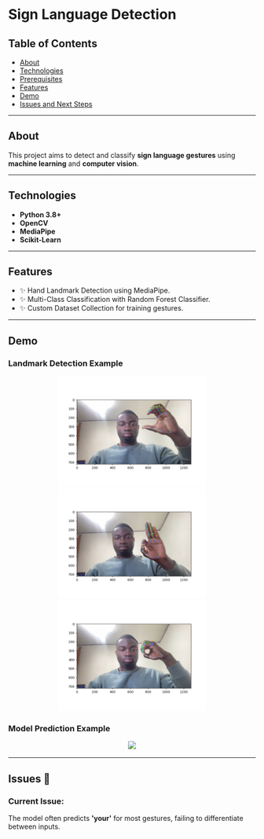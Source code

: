 # Sign Language Detection  

## Table of Contents  
- [About](#about)  
- [Technologies](#technologies)  
- [Prerequisites](#prerequisites)  
- [Features](#features)  
- [Demo](#demo)  
- [Issues and Next Steps](#issues-and-next-steps)  

---

## About  
This project aims to detect and classify **sign language gestures** using **machine learning** and **computer vision**.  

---

## Technologies  
- **Python 3.8+**  
- **OpenCV**  
- **MediaPipe**  
- **Scikit-Learn**  

---
## Features

- ✨ Hand Landmark Detection using MediaPipe.
- ✨ Multi-Class Classification with Random Forest Classifier.
- ✨ Custom Dataset Collection for training gestures.

---
## Demo
### Landmark Detection Example
<p align="center">
  <img src="./readme_media/landmark1.png" width="300"/>
  <img src="./readme_media/landmark2.png" width="300"/>
  <img src="./readme_media/landmark3.png" width="300"/>
</p>

### Model Prediction Example

<p align="center">
  <img src="./readme_media/failure_example.gif" width="500"/>
</p>

---
## Issues 🚧

### Current Issue:
The model often predicts **'your'** for most gestures, failing to differentiate between inputs.
